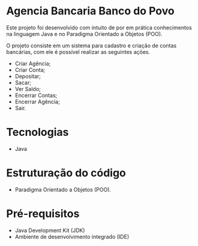 # Agencia Bancaria Banco do Povo

Este projeto foi desenvolvido com intuito de por em prática conhecimentos na linguagem Java e no Paradigma Orientado a Objetos (POO).

O projeto consiste em um sistema para cadastro e criação de contas bancárias, com ele é possível realizar as seguintes ações.

* Criar Agência;
* Criar Conta;
* Depositar;
* Sacar;
* Ver Saldo;
* Encerrar Contas;
* Encerrar Agência;
* Sair.

# Tecnologias
* Java
# Estruturação do código
* Paradigma Orientado a Objetos (POO).
# Pré-requisitos
* Java Development Kit (JDK)
* Ambiente de desenvolvimento integrado (IDE)